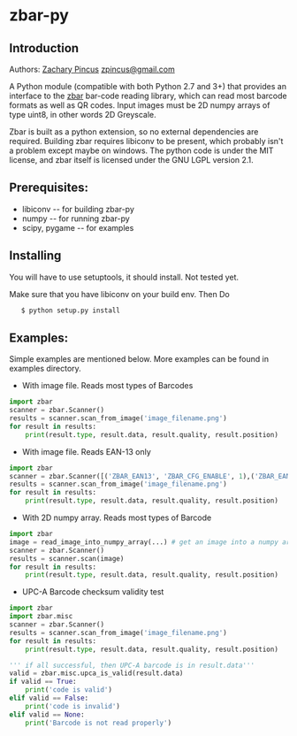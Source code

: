 # zbar-py

## Introduction
Authors: [Zachary Pincus](http://zplab.wustl.edu) <zpincus@gmail.com>

A Python module (compatible with both Python 2.7 and 3+) that provides an interface to the [zbar](http://zbar.sourceforge.net) bar-code reading library, which can read most barcode formats as well as QR codes. Input images must be 2D numpy arrays of type uint8, in other words 2D Greyscale.

Zbar is built as a python extension, so no external dependencies are required. Building zbar requires libiconv to be present, which probably isn't a problem except maybe on windows. The python code is under the MIT license, and zbar itself is licensed under the GNU LGPL version 2.1.

## Prerequisites:
* libiconv -- for building zbar-py
* numpy  -- for running zbar-py
* scipy, pygame -- for examples

## Installing
You will have to use setuptools, it should install. Not tested yet.

Make sure that you have libiconv on your build env.
Then Do
```bash
   $ python setup.py install
```

## Examples:

Simple examples are mentioned below. More examples can be found in examples directory.

* With image file. Reads most types of Barcodes

```python
import zbar
scanner = zbar.Scanner()
results = scanner.scan_from_image('image_filename.png')
for result in results:
    print(result.type, result.data, result.quality, result.position)
```

* With image file. Reads EAN-13 only

```python
import zbar
scanner = zbar.Scanner([('ZBAR_EAN13', 'ZBAR_CFG_ENABLE', 1),('ZBAR_EAN13', 'ZBAR_CFG_POSITION', 1)])
results = scanner.scan_from_image('image_filename.png')
for result in results:
    print(result.type, result.data, result.quality, result.position)
```

* With 2D numpy array. Reads most types of Barcode

```python
import zbar
image = read_image_into_numpy_array(...) # get an image into a numpy array
scanner = zbar.Scanner()
results = scanner.scan(image)
for result in results:
    print(result.type, result.data, result.quality, result.position)
```

* UPC-A Barcode checksum validity test

```python
import zbar
import zbar.misc
scanner = zbar.Scanner()
results = scanner.scan_from_image('image_filename.png')
for result in results:
    print(result.type, result.data, result.quality, result.position)

''' if all successful, then UPC-A barcode is in result.data'''
valid = zbar.misc.upca_is_valid(result.data)
if valid == True:
    print('code is valid')
elif valid == False:
    print('code is invalid')
elif valid == None:
    print('Barcode is not read properly')
```

